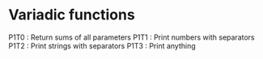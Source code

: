 # Variadic functions

P1T0 : Return sums of all parameters
P1T1 : Print numbers with separators
P1T2 : Print strings with separators
P1T3 : Print anything
